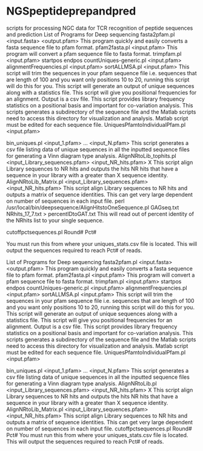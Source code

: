 # NGSpeptideprepandpred
scripts for processing NGC data for TCR recognition of peptide sequences and prediction
  List of Programs for Deep sequencing
 fasta2pfam.pl <input.fasta> <output.pfam>
 This program quickly and easily converts a fasta sequence file
 to pfam format.
 pfam2fasta.pl <input.pfam>
This program will convert a pfam sequence file to fasta format. trimpfam.pl <input.pfam> startpos endpos
countUniques-generic.pl <input.pfam>
alignmentFrequencies.pl <input.pfam>
sortALLMSA.pl <input.pfam>
   This script will trim the sequences in your pfam sequence file
 i.e. sequences that are length of 100 and you want only
 positions 10 to 20, running this script will do this for you.
  This script will generate an output of unique sequences along
 with a statistics file.
  This script will give you positional frequencies for an
 alignment. Output is a csv file.
  This script provides library frequency statistics on a
 positional basis and important for co-variation analysis. This
 scripts generates a subdirectory of the sequence file and the
 Matlab scripts need to access this directory for visualization
 and analysis. Matlab script must be edited for each sequence
 file.
 UniquesPfamtoIndividualPfam.pl <input.pfam>

  bin_uniques.pl <input_1.pfam> ... <input_N.pfam>
 This script generates a csv file listing data of unique
 sequences in all the inputted sequence files for generating a
 Vinn diagram type analysis.
 AlignNRtoLib_tophits.pl <input_Library_sequences.pfam>
 <input_NR_hits.pfam> X
 This script align Library sequences to NR hits and outputs the
 hits NR hits that have a sequence in your library with a greater
 than X sequence identity.
 AlignNRtoLib_Matrix.pl <input_Library_sequences.pfam>
 <input_NR_hits.pfam>
 This script align Library sequences to NR hits and outputs a
 matrix of sequence identities. This can get very large dependent
 on number of sequences in each input file.
 perl /usr/local/bin/deepsequence/AlignHitstoOneSequence.pl
 GAGseq.txt NRhits_17_7.txt > percentIDtoGAT.txt
 This will read out of percent identity of the NRhits list to
 your single sequence.
 
 cutoffpctsequences.pl Round# Pct#
 
 You must run this from where your uniques_stats.csv file is
 located. This will output the sequences required to reach Pct#
 of reads. 

 List of Programs for Deep sequencing
 fasta2pfam.pl <input.fasta> <output.pfam>
 This program quickly and easily converts a fasta sequence file
 to pfam format.
 pfam2fasta.pl <input.pfam>
This program will convert a pfam sequence file to fasta format. trimpfam.pl <input.pfam> startpos endpos
countUniques-generic.pl <input.pfam>
alignmentFrequencies.pl <input.pfam>
sortALLMSA.pl <input.pfam>
   This script will trim the sequences in your pfam sequence file
 i.e. sequences that are length of 100 and you want only
 positions 10 to 20, running this script will do this for you.
  This script will generate an output of unique sequences along
 with a statistics file.
  This script will give you positional frequencies for an
 alignment. Output is a csv file.
  This script provides library frequency statistics on a
 positional basis and important for co-variation analysis. This
 scripts generates a subdirectory of the sequence file and the
 Matlab scripts need to access this directory for visualization
 and analysis. Matlab script must be edited for each sequence
 file.
 UniquesPfamtoIndividualPfam.pl <input.pfam>

  bin_uniques.pl <input_1.pfam> ... <input_N.pfam>
 This script generates a csv file listing data of unique
 sequences in all the inputted sequence files for generating a
 Vinn diagram type analysis.
 AlignNRtoLib.pl <input_Library_sequences.pfam>
 <input_NR_hits.pfam> X
 This script align Library sequences to NR hits and outputs the
 hits NR hits that have a sequence in your library with a greater
 than X sequence identity.
 AlignNRtoLib_Matrix.pl <input_Library_sequences.pfam>
 <input_NR_hits.pfam>
 This script align Library sequences to NR hits and outputs a
 matrix of sequence identities. This can get very large dependent
 on number of sequences in each input file.
 cutoffpctsequences.pl Round# Pct#
 You must run this from where your uniques_stats.csv file is
 located. This will output the sequences required to reach Pct#
 of reads. 
